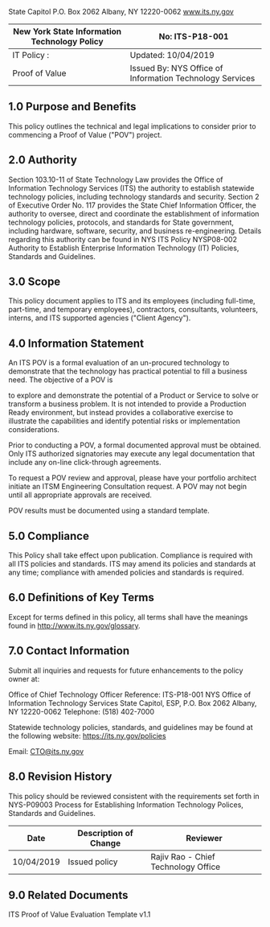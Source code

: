 
<!-- image -->

State Capitol P.O. Box 2062 Albany, NY 12220-0062 www.its.ny.gov


| New York State Information Technology Policy   | No:   ITS-P18-001                                          |
|------------------------------------------------|------------------------------------------------------------|
| IT Policy :                                    | Updated:  10/04/2019                                       |
| Proof of Value                                 | Issued By:  NYS Office of Information  Technology Services |

## 1.0 Purpose and Benefits

This policy outlines the technical and legal implications to consider prior to commencing a Proof of Value ("POV") project.

## 2.0 Authority

Section 103.10-11 of State Technology Law provides the Office of Information Technology Services (ITS) the authority to establish statewide technology policies, including technology standards and security. Section 2 of Executive Order No. 117 provides the State Chief Information Officer, the authority to oversee, direct and coordinate the establishment of information technology policies, protocols, and standards for State government, including hardware, software, security, and business re-engineering. Details regarding this authority can be found in NYS ITS Policy NYSP08-002 Authority to Establish Enterprise Information Technology (IT) Policies, Standards and Guidelines.

## 3.0 Scope

This policy document applies to ITS and its employees (including full-time, part-time, and temporary employees), contractors, consultants, volunteers, interns, and ITS supported agencies ("Client Agency").

## 4.0 Information Statement

An ITS POV is a formal evaluation of an un-procured technology to demonstrate that the technology has practical potential to fill a business need. The objective of a POV is

to explore and demonstrate the potential of a Product or Service to solve or transform a business problem. It is not intended to provide a Production Ready environment, but instead provides a collaborative exercise to illustrate the capabilities and identify potential risks or implementation considerations.

Prior to conducting a POV, a formal documented approval must be obtained. Only ITS authorized signatories may execute any legal documentation that include any on-line click-through agreements.

To request a POV review and approval, please have your portfolio architect initiate an ITSM Engineering Consultation request. A POV may not begin until all appropriate approvals are received.

POV results must be documented using a standard template.

## 5.0 Compliance

This Policy shall take effect upon publication. Compliance is required with all ITS policies and standards. ITS may amend its policies and standards at any time; compliance with amended policies and standards is required.

## 6.0 Definitions of Key Terms

Except for terms defined in this policy, all terms shall have the meanings found in http://www.its.ny.gov/glossary.

## 7.0 Contact Information

Submit all inquiries and requests for future enhancements to the policy owner at:

Office of Chief Technology Officer Reference: ITS-P18-001 NYS Office of Information Technology Services State Capitol, ESP, P.O. Box 2062 Albany, NY 12220-0062 Telephone: (518) 402-7000

Statewide technology policies, standards, and guidelines may be found at the following website: https://its.ny.gov/policies

Email: CTO@its.ny.gov

## 8.0 Revision History

This policy should be reviewed consistent with the requirements set forth in NYS-P09003 Process for Establishing Information Technology Polices, Standards and Guidelines.


| Date       | Description of Change   | Reviewer                             |
|------------|-------------------------|--------------------------------------|
| 10/04/2019 | Issued policy           | Rajiv Rao - Chief Technology  Office |

## 9.0 Related Documents

ITS Proof of Value Evaluation Template v1.1